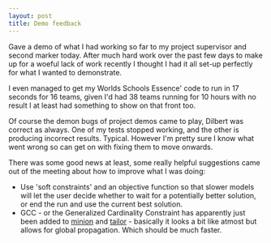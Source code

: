 ```yaml
---
layout: post
title: Demo feedback
---
```


Gave a demo of what I had working so far to my project supervisor and second marker today. After much hard work over the past few days to make up for a woeful lack of work recently I thought I had it all set-up perfectly for what I wanted to demonstrate.

I even managed to get my Worlds Schools Essence' code to run in 17 seconds for 16 teams, given I'd had 38 teams running for 10 hours with no result I at least had something to show on that front too.

Of course the demon bugs of project demos came to play, Dilbert was correct as always. One of my tests stopped working, and the other is producing incorrect results. Typical. However I'm pretty sure I know what went wrong so can get on with fixing them to move onwards.

There was some good news at least, some really helpful suggestions came out of the meeting about how to improve what I was doing:

* Use 'soft constraints' and an objective function so that slower models will let the user decide whether to wait for a potentially better solution, or end the run and use the current best solution.
* GCC - or the Generalized Cardinality Constraint has apparently just been added to [minion](http://minion.sourceforge.net/) and [tailor](http://www.cs.st-and.ac.uk/~andrea/tailor/) - basically it looks a bit like atmost but allows for global propagation. Which should be much faster.
